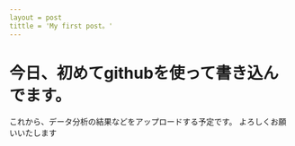 ```yaml
---
layout = post
tittle = 'My first post。'
---
```


# 今日、初めてgithubを使って書き込んでます。

これから、データ分析の結果などをアップロードする予定です。
よろしくお願いいたします
